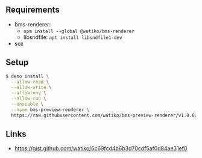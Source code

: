 ## Requirements

- bms-renderer:
  - `npm install --global @watiko/bms-renderer`
  - libsndfile: `apt install libsndfile1-dev`
- sox

## Setup

```bash
$ deno install \
  --allow-read \
  --allow-write \
  --allow-env \
  --allow-run \
  --unstable \
  --name bms-preview-renderer \
  https://raw.githubusercontent.com/watiko/bms-preview-renderer/v1.0.0/cli.ts
```

## Links

- https://gist.github.com/watiko/6c69fcd4b6b3d70cdf5af0d84ae31ef0
